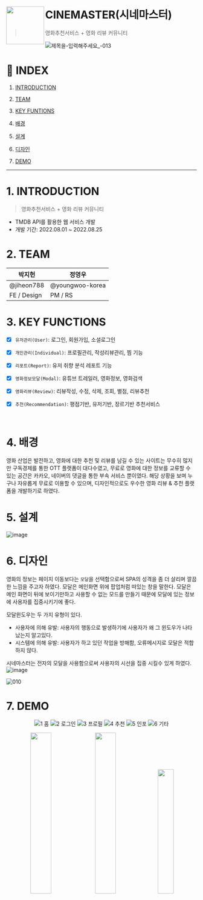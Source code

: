 # <img align="left" src="https://user-images.githubusercontent.com/90181028/206179126-d0784533-3d36-4e84-9355-9a1720f19dcb.png" width="100px" /> CINEMASTER(시네마스터)

> 영화추천서비스 + 영화 리뷰 커뮤니티

![제목을-입력해주세요_-013](https://user-images.githubusercontent.com/90181028/208675579-f01dfbdd-48f0-410d-a79f-7946d7e33fdd.png)


# 📑 INDEX

1. [INTRODUCTION](#1-introduction)

2. [TEAM](#2-team)

3. [KEY FUNTIONS](#3-key-functions)

4. [배경](#4-배경)

5. [설계](#5-설계)

6. [디자인](#6-디자인)

7. [DEMO](#7-demo)
---


# 1. INTRODUCTION

> 영화추천서비스 + 영화 리뷰 커뮤니티

- TMDB API를 활용한 웹 서비스 개발
- 개발 기간: 2022.08.01 ~ 2022.08.25

# 2. TEAM
| 박지헌      | 정영우          |
| ----------- | --------------- |
| @jiheon788  | @youngwoo-korea | 
| FE / Design | PM / RS         | 
<!--
| 박지헌      | 정영우          | 이지수     | 천현우  |
| ----------- | --------------- | ---------- | ------- |
| @jiheon788  | @youngwoo-korea | @jisulee42 | @Hyyena |
| FE / Design | PM / RS         | BE / 배포  | BE / RS |
-->

# 3. KEY FUNCTIONS

- [x] `유저관리(User)`: 로그인, 회원가입, 소셜로그인
- [x] `개인관리(Individual)`: 프로필관리, 작성리뷰관리, 찜 기능
- [x] `리포트(Report)`: 유저 취향 분석 레포트 기능 
- [x] `영화정보모달(Modal)`: 유튜브 트레일러, 영화정보, 영화검색
- [x] `영화리뷰(Review)`: 리뷰작성, 수정, 삭제, 조회, 별점, 리뷰추천
- [x] `추천(Recommendation)`: 평점기반, 유저기반, 장르기반 추천서비스


</br>



# 4. 배경

영화 산업은 발전하고, 영화에 대한 추천 및 리뷰를 남길 수 있는 사이트는 무수히 많지만 구독경제를 통한 OTT 플랫폼이 대다수였고, 무료로 영화에 대한 정보를 교류할 수 있는 공간은 카카오, 네이버의 댓글을 통한 부속 서비스 뿐이였다. 해당 상황을 보며 누구나 자유롭게 무료로 이용할 수 있으며, 디자인적으로도 우수한 영화 리뷰 & 추천 플랫폼을 개발하기로 하였다.


# 5. 설계
![image](https://user-images.githubusercontent.com/90181028/206125875-a396628d-ed2b-47c1-9f74-79713d356ef8.png)

# 6. 디자인


영화의 정보는 페이지 이동보다는 `모달`을 선택함으로써 SPA의 성격을 좀 더 살리며 깔끔한 느낌을 주고자 하였다. 모달은 메인화면 위에 팝업처럼 떠있는 창을 말한다. 모달은 메인 화면이 뒤에 보이기만하고 사용할 수 없는 모드를 만들기 때문에 모달에 있는 정보에 사용자를 집중시키기에 좋다.

모달윈도우는 두 가지 유형이 있다. 

- 사용자에 의해 유발: 사용자의 행동으로 발생하기에 사용자가 왜 그 윈도우가 나타났는지 알고있다.
- 시스템에 의해 유발: 사용자가 하고 있던 작업을 방해함, 오류메시지로 모달은 적합하지 않다.

시네마스터는 전자의 모달을 사용함으로써 사용자의 시선을 집중 시킬수 있게 하였다.
![image](https://user-images.githubusercontent.com/90181028/206130029-171b8cb3-d679-456e-a331-3327b024302c.png)

![010](https://user-images.githubusercontent.com/90181028/207553904-9b7aab51-1b33-4f34-830e-d75ecd3ff4e0.png)




# 7. DEMO

<div align='center'>

   
![1 홈](https://user-images.githubusercontent.com/90181028/208672510-bbe41110-297c-4b38-9e15-085ebc6df6dc.gif)
![2 로그인](https://user-images.githubusercontent.com/90181028/208672534-cd432a22-0c0c-45c5-95d1-b92443369b29.gif)
![3 프로필](https://user-images.githubusercontent.com/90181028/208672553-20872b59-24d6-4eb6-bfcb-95d7a190066f.gif)
![4 추천](https://user-images.githubusercontent.com/90181028/208672566-e51af2db-015a-4ff6-ac4d-d3fb5b93f773.gif)
![5 인포](https://user-images.githubusercontent.com/90181028/208672578-a172b1f5-551d-46ce-96ca-f51a34de0915.gif)
![6 기타](https://user-images.githubusercontent.com/90181028/208672589-70abeb09-7ab1-43a7-a3f9-09012e08eecc.gif)

<img src="https://user-images.githubusercontent.com/90181028/206181453-7b72c4cd-fcc9-494e-84a7-61583f7261d2.png" width="33%"/>
<img src="https://user-images.githubusercontent.com/90181028/206181472-2dc41582-5637-4cde-9df5-4af541999b10.png" width="33%"/>
<img src="https://user-images.githubusercontent.com/90181028/206181488-59c13da1-34e4-4514-9539-19f27bf63f1c.png" width="29%"/>

</div>
